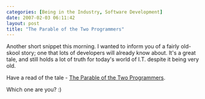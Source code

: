 ```yaml
---
categories: [Being in the Industry, Software Development]
date: 2007-02-03 06:11:42
layout: post
title: "The Parable of the Two Programmers"
---
```

Another short snippet this morning. I wanted to inform you of a fairly old-skool story; one that lots of developers will already know about. It's a great tale, and still holds a lot of truth for today's world of I.T. despite it being very old.

Have a read of the tale - <a href="http://www.csd.uwo.ca/staff/magi/personal/humour/Computer_Audience/The%20Parable%20of%20the%20Two%20Programmers.html" title="The Parable of the Two Programmers" target="_blank">The Parable of the Two Programmers</a>.

Which one are you? :)
